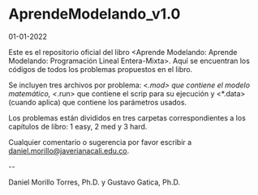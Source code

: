 # AprendeModelando_v1.0
01-01-2022

Este es el repositorio oficial del libro <Aprende Modelando: Aprende Modelando: Programación Lineal Entera-Mixta>. Aquí se encuentran los códigos de todos los problemas propuestos en el libro. 

Se incluyen tres archivos por problema: <*.mod> que contiene el modelo matemático, <*.run> que contiene el scrip para su ejecución y <*.data> (cuando aplica) que contiene los parámetros usados. 

Los problemas están divididos en tres carpetas correspondientes a los capítulos de libro: 1 easy, 2 med y 3 hard.

Cualquier comentario o sugerencia por favor escribir a daniel.morillo@javerianacali.edu.co.

--

Daniel Morillo Torres, Ph.D. y Gustavo Gatica, Ph.D.
